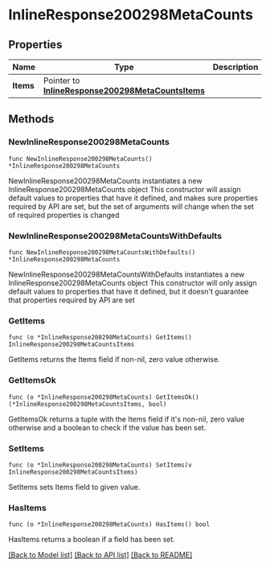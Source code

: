# InlineResponse200298MetaCounts

## Properties

Name | Type | Description | Notes
------------ | ------------- | ------------- | -------------
**Items** | Pointer to [**InlineResponse200298MetaCountsItems**](InlineResponse200298MetaCountsItems.md) |  | [optional] 

## Methods

### NewInlineResponse200298MetaCounts

`func NewInlineResponse200298MetaCounts() *InlineResponse200298MetaCounts`

NewInlineResponse200298MetaCounts instantiates a new InlineResponse200298MetaCounts object
This constructor will assign default values to properties that have it defined,
and makes sure properties required by API are set, but the set of arguments
will change when the set of required properties is changed

### NewInlineResponse200298MetaCountsWithDefaults

`func NewInlineResponse200298MetaCountsWithDefaults() *InlineResponse200298MetaCounts`

NewInlineResponse200298MetaCountsWithDefaults instantiates a new InlineResponse200298MetaCounts object
This constructor will only assign default values to properties that have it defined,
but it doesn't guarantee that properties required by API are set

### GetItems

`func (o *InlineResponse200298MetaCounts) GetItems() InlineResponse200298MetaCountsItems`

GetItems returns the Items field if non-nil, zero value otherwise.

### GetItemsOk

`func (o *InlineResponse200298MetaCounts) GetItemsOk() (*InlineResponse200298MetaCountsItems, bool)`

GetItemsOk returns a tuple with the Items field if it's non-nil, zero value otherwise
and a boolean to check if the value has been set.

### SetItems

`func (o *InlineResponse200298MetaCounts) SetItems(v InlineResponse200298MetaCountsItems)`

SetItems sets Items field to given value.

### HasItems

`func (o *InlineResponse200298MetaCounts) HasItems() bool`

HasItems returns a boolean if a field has been set.


[[Back to Model list]](../README.md#documentation-for-models) [[Back to API list]](../README.md#documentation-for-api-endpoints) [[Back to README]](../README.md)


